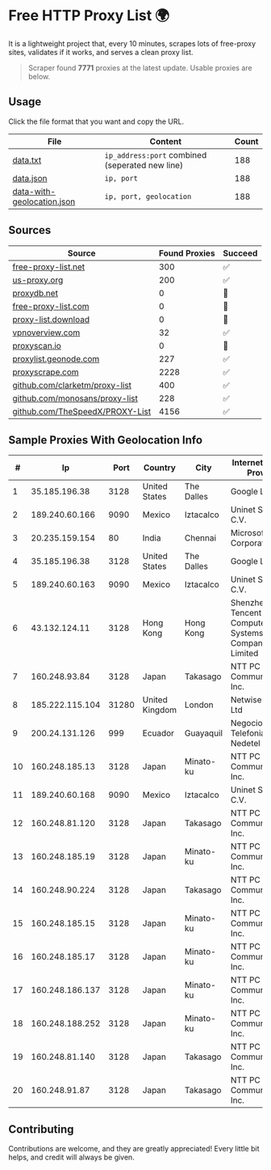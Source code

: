 
# Free HTTP Proxy List 🌍

It is a lightweight project that, every 10 minutes, scrapes lots of free-proxy sites, validates if it works, and serves a clean proxy list.


> Scraper found **7771** proxies at the latest update. Usable proxies are below.

## Usage

Click the file format that you want and copy the URL.


|File|Content|Count|
|----|-------|-----|
|[data.txt](https://raw.githubusercontent.com/themiralay/Proxy-List-World/master/data.txt)|`ip_address:port` combined (seperated new line)|188|
|[data.json](https://raw.githubusercontent.com/themiralay/Proxy-List-World/master/data.json)|`ip, port`|188|
|[data-with-geolocation.json](https://raw.githubusercontent.com/themiralay/Proxy-List-World/master/data-with-geolocation.json)|`ip, port, geolocation`|188|

## Sources

|Source|Found Proxies|Succeed|
|------|-------------|-------|
|[free-proxy-list.net](https://free-proxy-list.net)|300|✅|
|[us-proxy.org](https://www.us-proxy.org)|200|✅|
|[proxydb.net](http://proxydb.net)|0|🚫|
|[free-proxy-list.com](https://free-proxy-list.com/?page=&port=&type%5B%5D=http&type%5B%5D=https&up_time=0&search=Search)|0|🚫|
|[proxy-list.download](https://www.proxy-list.download/HTTP)|0|🚫|
|[vpnoverview.com](https://vpnoverview.com/privacy/anonymous-browsing/free-proxy-servers)|32|✅|
|[proxyscan.io](https://www.proxyscan.io)|0|🚫|
|[proxylist.geonode.com](https://proxylist.geonode.com/api/proxy-list?limit=300&page=1&sort_by=lastChecked&sort_type=desc&protocols=http,https)|227|✅|
|[proxyscrape.com](https://api.proxyscrape.com/v2/?request=displayproxies&protocol=http&timeout=10000&country=all&ssl=all&anonymity=all)|2228|✅|
|[github.com/clarketm/proxy-list](https://raw.githubusercontent.com/clarketm/proxy-list/master/proxy-list-raw.txt)|400|✅|
|[github.com/monosans/proxy-list](https://raw.githubusercontent.com/monosans/proxy-list/main/proxies/http.txt)|228|✅|
|[github.com/TheSpeedX/PROXY-List](https://raw.githubusercontent.com/TheSpeedX/PROXY-List/master/http.txt)|4156|✅|


## Sample Proxies With Geolocation Info

|#|Ip|Port|Country|City|Internet Service Provider|
|-|--|----|-------|----|-------------------------|
|1|35.185.196.38|3128|United States|The Dalles|Google LLC|
|2|189.240.60.166|9090|Mexico|Iztacalco|Uninet S.A. de C.V.|
|3|20.235.159.154|80|India|Chennai|Microsoft Corporation|
|4|35.185.196.38|3128|United States|The Dalles|Google LLC|
|5|189.240.60.163|9090|Mexico|Iztacalco|Uninet S.A. de C.V.|
|6|43.132.124.11|3128|Hong Kong|Hong Kong|Shenzhen Tencent Computer Systems Company Limited|
|7|160.248.93.84|3128|Japan|Takasago|NTT PC Communications, Inc.|
|8|185.222.115.104|31280|United Kingdom|London|Netwise Hosting Ltd|
|9|200.24.131.126|999|Ecuador|Guayaquil|Negocios Y Telefonia Nedetel S.A|
|10|160.248.185.13|3128|Japan|Minato-ku|NTT PC Communications, Inc.|
|11|189.240.60.168|9090|Mexico|Iztacalco|Uninet S.A. de C.V.|
|12|160.248.81.120|3128|Japan|Takasago|NTT PC Communications, Inc.|
|13|160.248.185.19|3128|Japan|Minato-ku|NTT PC Communications, Inc.|
|14|160.248.90.224|3128|Japan|Takasago|NTT PC Communications, Inc.|
|15|160.248.185.15|3128|Japan|Minato-ku|NTT PC Communications, Inc.|
|16|160.248.185.17|3128|Japan|Minato-ku|NTT PC Communications, Inc.|
|17|160.248.186.137|3128|Japan|Minato-ku|NTT PC Communications, Inc.|
|18|160.248.188.252|3128|Japan|Minato-ku|NTT PC Communications, Inc.|
|19|160.248.81.140|3128|Japan|Takasago|NTT PC Communications, Inc.|
|20|160.248.91.87|3128|Japan|Takasago|NTT PC Communications, Inc.|



## Contributing

Contributions are welcome, and they are greatly appreciated! Every
little bit helps, and credit will always be given.

